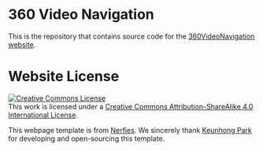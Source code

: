# 360 Video Navigation

This is the repository that contains source code for the [360VideoNavigation website](https://mengkesong.github.io/360VideoNavigation).

# Website License
<a rel="license" href="http://creativecommons.org/licenses/by-sa/4.0/"><img alt="Creative Commons License" style="border-width:0" src="https://i.creativecommons.org/l/by-sa/4.0/88x31.png" /></a><br />This work is licensed under a <a rel="license" href="http://creativecommons.org/licenses/by-sa/4.0/">Creative Commons Attribution-ShareAlike 4.0 International License</a>.

This webpage template is from [Nerfies](https://github.com/nerfies/nerfies.github.io). We sincerely thank [Keunhong Park](https://keunhong.com/) for developing and open-sourcing this template.
